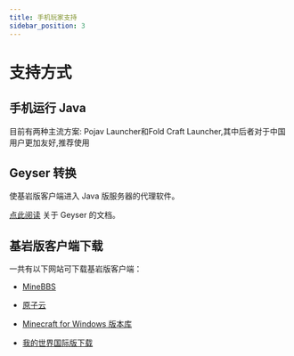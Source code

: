 ```yaml
---
title: 手机玩家支持
sidebar_position: 3
---
```


# 支持方式

## 手机运行 Java

目前有两种主流方案: Pojav Launcher和Fold Craft Launcher,其中后者对于中国用户更加友好,推荐使用

## Geyser 转换

使基岩版客户端进入 Java 版服务器的代理软件。

[点此阅读](Geyser/geyser.md) 关于 Geyser 的文档。

## 基岩版客户端下载

一共有以下网站可下载基岩版客户端：

- [MineBBS](https://mc.minebbs.com)

- [原子云](https://res.nullatom.com/Minecraft)

- [Minecraft for Windows 版本库](https://www.mcappx.com)

- [我的世界国际版下载](https://mcapks.com)
